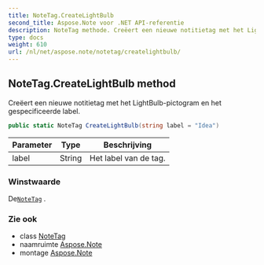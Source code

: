```yaml
---
title: NoteTag.CreateLightBulb
second_title: Aspose.Note voor .NET API-referentie
description: NoteTag methode. Creëert een nieuwe notitietag met het LightBulbpictogram en het gespecificeerde label.
type: docs
weight: 610
url: /nl/net/aspose.note/notetag/createlightbulb/
---
```

## NoteTag.CreateLightBulb method

Creëert een nieuwe notitietag met het LightBulb-pictogram en het gespecificeerde label.

```csharp
public static NoteTag CreateLightBulb(string label = "Idea")
```

| Parameter | Type | Beschrijving |
| --- | --- | --- |
| label | String | Het label van de tag. |

### Winstwaarde

De[`NoteTag`](../) .

### Zie ook

* class [NoteTag](../)
* naamruimte [Aspose.Note](../../notetag/)
* montage [Aspose.Note](../../../)


